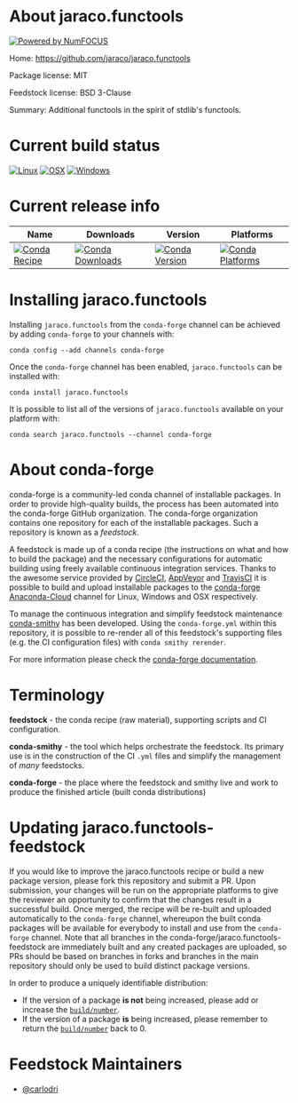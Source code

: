 About jaraco.functools
======================

[![Powered by NumFOCUS](https://img.shields.io/badge/powered%20by-NumFOCUS-orange.svg?style=flat&colorA=E1523D&colorB=007D8A)](http://numfocus.org)

Home: https://github.com/jaraco/jaraco.functools

Package license: MIT

Feedstock license: BSD 3-Clause

Summary: Additional functools in the spirit of stdlib's functools.



Current build status
====================

[![Linux](https://img.shields.io/circleci/project/github/conda-forge/jaraco.functools-feedstock/master.svg?label=Linux)](https://circleci.com/gh/conda-forge/jaraco.functools-feedstock)
[![OSX](https://img.shields.io/travis/conda-forge/jaraco.functools-feedstock/master.svg?label=macOS)](https://travis-ci.org/conda-forge/jaraco.functools-feedstock)
[![Windows](https://img.shields.io/appveyor/ci/conda-forge/jaraco-functools-feedstock/master.svg?label=Windows)](https://ci.appveyor.com/project/conda-forge/jaraco-functools-feedstock/branch/master)

Current release info
====================

| Name | Downloads | Version | Platforms |
| --- | --- | --- | --- |
| [![Conda Recipe](https://img.shields.io/badge/recipe-jaraco.functools-green.svg)](https://anaconda.org/conda-forge/jaraco.functools) | [![Conda Downloads](https://img.shields.io/conda/dn/conda-forge/jaraco.functools.svg)](https://anaconda.org/conda-forge/jaraco.functools) | [![Conda Version](https://img.shields.io/conda/vn/conda-forge/jaraco.functools.svg)](https://anaconda.org/conda-forge/jaraco.functools) | [![Conda Platforms](https://img.shields.io/conda/pn/conda-forge/jaraco.functools.svg)](https://anaconda.org/conda-forge/jaraco.functools) |

Installing jaraco.functools
===========================

Installing `jaraco.functools` from the `conda-forge` channel can be achieved by adding `conda-forge` to your channels with:

```
conda config --add channels conda-forge
```

Once the `conda-forge` channel has been enabled, `jaraco.functools` can be installed with:

```
conda install jaraco.functools
```

It is possible to list all of the versions of `jaraco.functools` available on your platform with:

```
conda search jaraco.functools --channel conda-forge
```


About conda-forge
=================

conda-forge is a community-led conda channel of installable packages.
In order to provide high-quality builds, the process has been automated into the
conda-forge GitHub organization. The conda-forge organization contains one repository
for each of the installable packages. Such a repository is known as a *feedstock*.

A feedstock is made up of a conda recipe (the instructions on what and how to build
the package) and the necessary configurations for automatic building using freely
available continuous integration services. Thanks to the awesome service provided by
[CircleCI](https://circleci.com/), [AppVeyor](https://www.appveyor.com/)
and [TravisCI](https://travis-ci.org/) it is possible to build and upload installable
packages to the [conda-forge](https://anaconda.org/conda-forge)
[Anaconda-Cloud](https://anaconda.org/) channel for Linux, Windows and OSX respectively.

To manage the continuous integration and simplify feedstock maintenance
[conda-smithy](https://github.com/conda-forge/conda-smithy) has been developed.
Using the ``conda-forge.yml`` within this repository, it is possible to re-render all of
this feedstock's supporting files (e.g. the CI configuration files) with ``conda smithy rerender``.

For more information please check the [conda-forge documentation](https://conda-forge.org/docs/).

Terminology
===========

**feedstock** - the conda recipe (raw material), supporting scripts and CI configuration.

**conda-smithy** - the tool which helps orchestrate the feedstock.
                   Its primary use is in the construction of the CI ``.yml`` files
                   and simplify the management of *many* feedstocks.

**conda-forge** - the place where the feedstock and smithy live and work to
                  produce the finished article (built conda distributions)


Updating jaraco.functools-feedstock
===================================

If you would like to improve the jaraco.functools recipe or build a new
package version, please fork this repository and submit a PR. Upon submission,
your changes will be run on the appropriate platforms to give the reviewer an
opportunity to confirm that the changes result in a successful build. Once
merged, the recipe will be re-built and uploaded automatically to the
`conda-forge` channel, whereupon the built conda packages will be available for
everybody to install and use from the `conda-forge` channel.
Note that all branches in the conda-forge/jaraco.functools-feedstock are
immediately built and any created packages are uploaded, so PRs should be based
on branches in forks and branches in the main repository should only be used to
build distinct package versions.

In order to produce a uniquely identifiable distribution:
 * If the version of a package **is not** being increased, please add or increase
   the [``build/number``](https://conda.io/docs/user-guide/tasks/build-packages/define-metadata.html#build-number-and-string).
 * If the version of a package **is** being increased, please remember to return
   the [``build/number``](https://conda.io/docs/user-guide/tasks/build-packages/define-metadata.html#build-number-and-string)
   back to 0.

Feedstock Maintainers
=====================

* [@carlodri](https://github.com/carlodri/)

